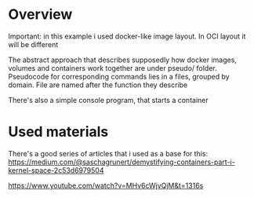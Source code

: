 # Overview

Important: in this example i used docker-like image layout. In OCI layout it will be different

The abstract approach that describes supposedly how docker images, volumes and containers work together are under pseudo/ folder.
Pseudocode for corresponding commands lies in a files, grouped by domain.
File are named after the function they describe

There's also a simple console program, that starts a container

# Used materials

There's a good series of articles that i used as a base for this:
https://medium.com/@saschagrunert/demystifying-containers-part-i-kernel-space-2c53d6979504

https://www.youtube.com/watch?v=MHv6cWjvQjM&t=1316s